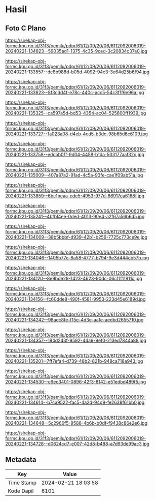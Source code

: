 # Hasil

## Foto C Plano

https://sirekap-obj-formc.kpu.go.id/31f3/pemilu/pdpr/61/12/09/20/06/6112092006019-20240221-134823--59035ad1-1375-4c35-9ced-3c20834c37a0.jpg

https://sirekap-obj-formc.kpu.go.id/31f3/pemilu/pdpr/61/12/09/20/06/6112092006019-20240221-133557--dc8b988d-b05d-4092-94c3-3e64d25b6f94.jpg

https://sirekap-obj-formc.kpu.go.id/31f3/pemilu/pdpr/61/12/09/20/06/6112092006019-20240221-133623--8f3cdd4f-e78c-440c-acc5-54c3f1f6e96a.jpg

https://sirekap-obj-formc.kpu.go.id/31f3/pemilu/pdpr/61/12/09/20/06/6112092006019-20240221-135325--ca597a5d-bd53-4354-ac04-525600ff1939.jpg

https://sirekap-obj-formc.kpu.go.id/31f3/pemilu/pdpr/61/12/09/20/06/6112092006019-20240221-133727--1a023a08-d4eb-4cd5-b3dc-98b65d6c6109.jpg

https://sirekap-obj-formc.kpu.go.id/31f3/pemilu/pdpr/61/12/09/20/06/6112092006019-20240221-133758--edcbb01f-9d04-4458-b1da-503177aaf32d.jpg

https://sirekap-obj-formc.kpu.go.id/31f3/pemilu/pdpr/61/12/09/20/06/6112092006019-20240221-135009--407a87a2-91ad-4c5a-93fe-cae1f09ab51a.jpg

https://sirekap-obj-formc.kpu.go.id/31f3/pemilu/pdpr/61/12/09/20/06/6112092006019-20240221-133859--6bc1beaa-cde5-4953-977d-66917ea6188f.jpg

https://sirekap-obj-formc.kpu.go.id/31f3/pemilu/pdpr/61/12/09/20/06/6112092006019-20240221-135241--4bfbf4ee-0ded-4013-90e4-a2f67a56b6d5.jpg

https://sirekap-obj-formc.kpu.go.id/31f3/pemilu/pdpr/61/12/09/20/06/6112092006019-20240221-134009--38b5bbbf-d939-42b1-b256-7725c773ce9e.jpg

https://sirekap-obj-formc.kpu.go.id/31f3/pemilu/pdpr/61/12/09/20/06/6112092006019-20240221-134046--1405b77e-6a58-4777-b794-9e3d444cb57b.jpg

https://sirekap-obj-formc.kpu.go.id/31f3/pemilu/pdpr/61/12/09/20/06/6112092006019-20240221-134120--8e9bde29-1423-4623-90dc-06c11f11811c.jpg

https://sirekap-obj-formc.kpu.go.id/31f3/pemilu/pdpr/61/12/09/20/06/6112092006019-20240221-134156--fc60dde8-490f-4581-9953-223d45e6189d.jpg

https://sirekap-obj-formc.kpu.go.id/31f3/pemilu/pdpr/61/12/09/20/06/6112092006019-20240221-134242--98aec8fe-f15e-4d3e-aa1e-aedbd2655710.jpg

https://sirekap-obj-formc.kpu.go.id/31f3/pemilu/pdpr/61/12/09/20/06/6112092006019-20240221-134357--184d243f-9592-44a9-9ef0-213ed7844a88.jpg

https://sirekap-obj-formc.kpu.go.id/31f3/pemilu/pdpr/61/12/09/20/06/6112092006019-20240221-135201--7ff7efa4-d739-48b2-821b-948ca718a943.jpg

https://sirekap-obj-formc.kpu.go.id/31f3/pemilu/pdpr/61/12/09/20/06/6112092006019-20240221-134530--c6ec3401-0896-42f3-8142-e51edbd489f5.jpg

https://sirekap-obj-formc.kpu.go.id/31f3/pemilu/pdpr/61/12/09/20/06/6112092006019-20240221-134614--b7ca9522-fac5-4a2d-94d9-fe2638f61bb0.jpg

https://sirekap-obj-formc.kpu.go.id/31f3/pemilu/pdpr/61/12/09/20/06/6112092006019-20240221-134648--5c2966f5-9588-4b6b-b0df-f9438c86e2e6.jpg

https://sirekap-obj-formc.kpu.go.id/31f3/pemilu/pdpr/61/12/09/20/06/6112092006019-20240221-134728--d0624cd7-e007-42d8-b488-a7d93de99ac3.jpg


## Metadata

| Key        | Value               |
| ---------- | ------------------- |
| Time Stamp | 2024-02-21 18:03:58 |
| Kode Dapil | 6101                |




